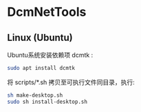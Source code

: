 # DcmNetTools

## Linux (Ubuntu)
Ubuntu系统安装依赖项 dcmtk :
```bash
sudo apt install dcmtk
```

将 scripts/*.sh 拷贝至可执行文件同目录，执行:  

```bash
sh make-desktop.sh
sudo sh install-desktop.sh
```